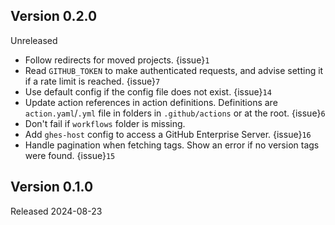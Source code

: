 ## Version 0.2.0

Unreleased

- Follow redirects for moved projects. {issue}`1`
- Read `GITHUB_TOKEN` to make authenticated requests, and advise setting it if
  a rate limit is reached. {issue}`7`
- Use default config if the config file does not exist. {issue}`14`
- Update action references in action definitions. Definitions are
  `action.yaml`/`.yml` file in folders in `.github/actions` or at the root.
  {issue}`6`
- Don't fail if `workflows` folder is missing.
- Add `ghes-host` config to access a GitHub Enterprise Server. {issue}`16`
- Handle pagination when fetching tags. Show an error if no version tags were
  found. {issue}`15`

## Version 0.1.0

Released 2024-08-23
